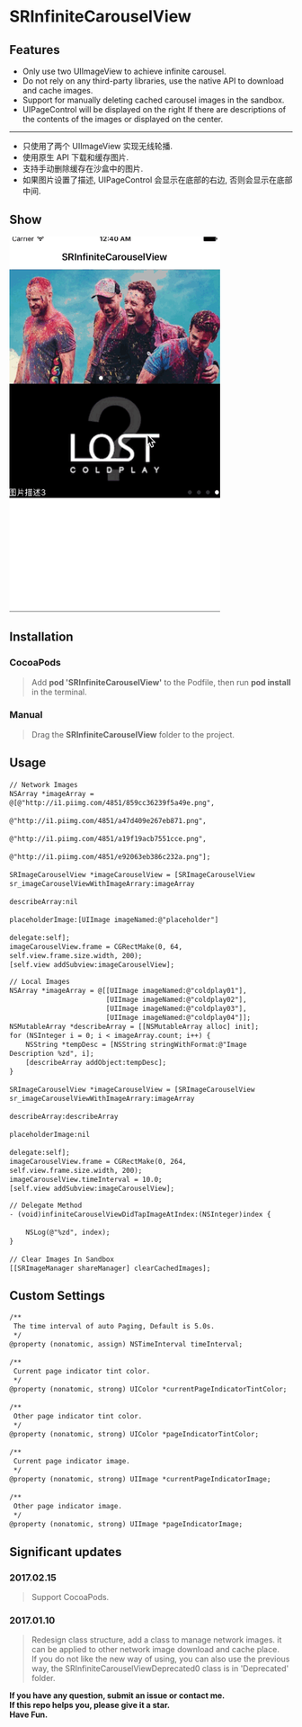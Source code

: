 # SRInfiniteCarouselView

## Features

* Only use two UIImageView to achieve infinite carousel.
* Do not rely on any third-party libraries, use the native API to download and cache images.
* Support for manually deleting cached carousel images in the sandbox.
* UIPageControl will be displayed on the right If there are descriptions of the contents of the images or displayed on the center.

***

* 只使用了两个 UIImageView 实现无线轮播.
* 使用原生 API 下载和缓存图片.
* 支持手动删除缓存在沙盒中的图片.
* 如果图片设置了描述, UIPageControl 会显示在底部的右边, 否则会显示在底部中间.

## Show

![image](./show.gif)

## Installation

### CocoaPods
> Add **pod 'SRInfiniteCarouselView'** to the Podfile, then run **pod install** in the terminal.

### Manual
> Drag the **SRInfiniteCarouselView** folder to the project.

## Usage

````objc
// Network Images
NSArray *imageArray = @[@"http://i1.piimg.com/4851/859cc36239f5a49e.png",
                        @"http://i1.piimg.com/4851/a47d409e267eb871.png",
                        @"http://i1.piimg.com/4851/a19f19acb7551cce.png",
                        @"http://i1.piimg.com/4851/e92063eb386c232a.png"];
    
SRImageCarouselView *imageCarouselView = [SRImageCarouselView sr_imageCarouselViewWithImageArrary:imageArray
                                                                                    describeArray:nil
                                                                                 placeholderImage:[UIImage imageNamed:@"placeholder"]
                                                                                         delegate:self];
imageCarouselView.frame = CGRectMake(0, 64, self.view.frame.size.width, 200);
[self.view addSubview:imageCarouselView];
````

````objc
// Local Images
NSArray *imageArray = @[[UIImage imageNamed:@"coldplay01"],
                        [UIImage imageNamed:@"coldplay02"],
                        [UIImage imageNamed:@"coldplay03"],
                        [UIImage imageNamed:@"coldplay04"]];
NSMutableArray *describeArray = [[NSMutableArray alloc] init];
for (NSInteger i = 0; i < imageArray.count; i++) {
    NSString *tempDesc = [NSString stringWithFormat:@"Image Description %zd", i];
    [describeArray addObject:tempDesc];
}
    
SRImageCarouselView *imageCarouselView = [SRImageCarouselView sr_imageCarouselViewWithImageArrary:imageArray
                                                                                    describeArray:describeArray
                                                                                 placeholderImage:nil
                                                                                         delegate:self];
imageCarouselView.frame = CGRectMake(0, 264, self.view.frame.size.width, 200);
imageCarouselView.timeInterval = 10.0;
[self.view addSubview:imageCarouselView];
````

````objc
// Delegate Method
- (void)infiniteCarouselViewDidTapImageAtIndex:(NSInteger)index {
    
    NSLog(@"%zd", index);
}

// Clear Images In Sandbox
[[SRImageManager shareManager] clearCachedImages];
````

## Custom Settings

````objc
/** 
 The time interval of auto Paging, Default is 5.0s. 
 */
@property (nonatomic, assign) NSTimeInterval timeInterval;

/** 
 Current page indicator tint color. 
 */
@property (nonatomic, strong) UIColor *currentPageIndicatorTintColor;

/** 
 Other page indicator tint color. 
 */
@property (nonatomic, strong) UIColor *pageIndicatorTintColor;

/** 
 Current page indicator image. 
 */
@property (nonatomic, strong) UIImage *currentPageIndicatorImage;

/** 
 Other page indicator image.
 */
@property (nonatomic, strong) UIImage *pageIndicatorImage;
````

## Significant updates

### 2017.02.15
> Support CocoaPods.

### 2017.01.10
> Redesign class structure, add a class to manage network images. it can be applied to other network image download and cache place.   
> If you do not like the new way of using, you can also use the previous way, the SRInfiniteCarouselViewDeprecated0 class is in 'Deprecated' folder.

**If you have any question, submit an issue or contact me.**   
**If this repo helps you, please give it a star.**  
**Have Fun.**
